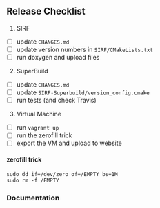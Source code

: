 ## Release Checklist

1. SIRF
 - [ ] update `CHANGES.md`
 - [ ] update version numbers in `SIRF/CMakeLists.txt`
 - [ ] run doxygen and upload files
 
2. SuperBuild
 - [ ] update `CHANGES.md`
 - [ ] update `SIRF-Superbuild/version_config.cmake`
 - [ ] run tests (and check Travis)

3. Virtual Machine

 - [ ] run `vagrant up`
 - [ ] run the zerofill trick
 - [ ] export the VM and upload to website
 
 #### zerofill trick
 
 ```
sudo dd if=/dev/zero of=/EMPTY bs=1M
sudo rm -f /EMPTY
```

### Documentation
